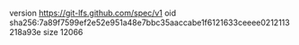version https://git-lfs.github.com/spec/v1
oid sha256:7a89f7599ef2e52e951a48e7bbc35aaccabe1f6121633ceeee0212113218a93e
size 12066
